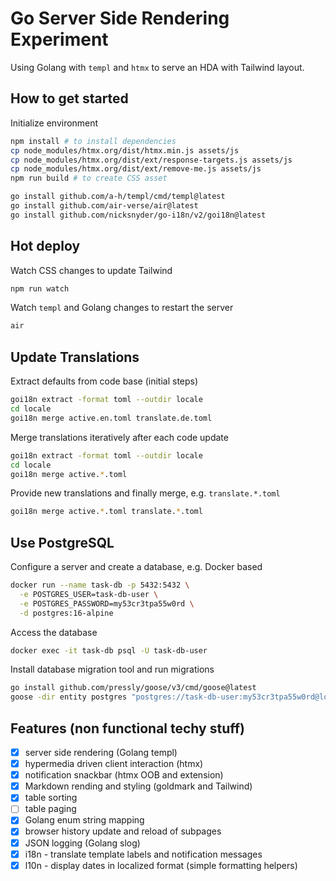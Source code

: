 # Go Server Side Rendering Experiment

Using Golang with `templ` and `htmx` to serve an HDA with Tailwind layout.

## How to get started

Initialize environment

```sh
npm install # to install dependencies
cp node_modules/htmx.org/dist/htmx.min.js assets/js
cp node_modules/htmx.org/dist/ext/response-targets.js assets/js
cp node_modules/htmx.org/dist/ext/remove-me.js assets/js
npm run build # to create CSS asset

go install github.com/a-h/templ/cmd/templ@latest
go install github.com/air-verse/air@latest
go install github.com/nicksnyder/go-i18n/v2/goi18n@latest
```

## Hot deploy

Watch CSS changes to update Tailwind

```sh
npm run watch
```

Watch `templ` and Golang changes to restart the server

```sh
air
```

## Update Translations

Extract defaults from code base (initial steps)

```sh
goi18n extract -format toml --outdir locale
cd locale
goi18n merge active.en.toml translate.de.toml
```

Merge translations iteratively after each code update

```sh
goi18n extract -format toml --outdir locale
cd locale
goi18n merge active.*.toml
```

Provide new translations and finally merge, e.g. `translate.*.toml`

```sh
goi18n merge active.*.toml translate.*.toml
```

## Use PostgreSQL

Configure a server and create a database, e.g. Docker based

```sh
docker run --name task-db -p 5432:5432 \
  -e POSTGRES_USER=task-db-user \
  -e POSTGRES_PASSWORD=my53cr3tpa55w0rd \
  -d postgres:16-alpine
```

Access the database

```sh
docker exec -it task-db psql -U task-db-user
```

Install database migration tool and run migrations

```sh
go install github.com/pressly/goose/v3/cmd/goose@latest
goose -dir entity postgres "postgres://task-db-user:my53cr3tpa55w0rd@localhost" up
```

## Features (non functional techy stuff)

- [x] server side rendering (Golang templ)
- [x] hypermedia driven client interaction (htmx)
- [x] notification snackbar (htmx OOB and extension)
- [x] Markdown rending and styling (goldmark and Tailwind)
- [x] table sorting
- [ ] table paging
- [x] Golang enum string mapping
- [x] browser history update and reload of subpages
- [x] JSON logging (Golang slog)
- [x] i18n - translate template labels and notification messages
- [x] l10n - display dates in localized format (simple formatting helpers)
